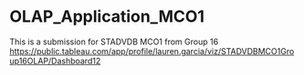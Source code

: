 # OLAP_Application_MCO1
This is a submission for STADVDB MCO1 from Group 16
https://public.tableau.com/app/profile/lauren.garcia/viz/STADVDBMCO1Group16OLAP/Dashboard12

